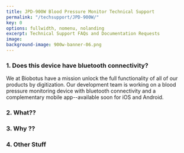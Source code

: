 ```yaml
---
title: JPD-900W Blood Pressure Monitor Technical Support
permalink: "/techsupport/JPD-900W/"
key: 0
options: fullwidth, nomenu, nolanding
excerpt: Technical Support FAQs and Documentation Requests
image: 
background-image: 900w-banner-06.png
---
```

### 1. Does this device have bluetooth connectivity?
We at Biobotus have a mission unlock the full functionality of all of our products by digitization.  Our development team is working on a blood pressure monitoring device with bluetooth connectivity and a complementary mobile app--available soon for iOS and Android.

### 2. What??
### 3. Why ??
### 4. Other Stuff
